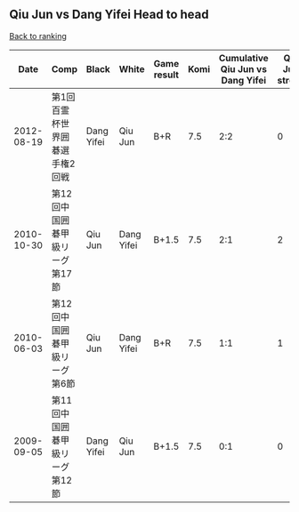 ## Qiu Jun vs Dang Yifei Head to head

[Back to ranking](../../index.md)




| **Date** | **Comp** | **Black** | **White** | **Game result** | **Komi** | **Cumulative Qiu Jun vs Dang Yifei** | **Qiu Jun streak** | **Dang Yifei streak** | 
| --- | --- | --- | --- | --- | --- | --- | --- | --- |
| 2012-08-19 | 第1回百霊杯世界囲碁選手権2回戦 | Dang Yifei | Qiu Jun | B+R | 7.5 | 2:2 | 0 | 1 | 
| 2010-10-30 | 第12回中国囲碁甲級リーグ第17節 | Qiu Jun | Dang Yifei | B+1.5 | 7.5 | 2:1 | 2 | 0 | 
| 2010-06-03 | 第12回中国囲碁甲級リーグ第6節 | Qiu Jun | Dang Yifei | B+R | 7.5 | 1:1 | 1 | 0 | 
| 2009-09-05 | 第11回中国囲碁甲級リーグ第12節 | Dang Yifei | Qiu Jun | B+1.5 | 7.5 | 0:1 | 0 | 1 |




